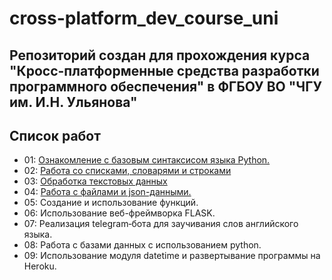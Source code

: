 # cross-platform_dev_course_uni
## Репозиторий создан для прохождения курса "Кросс-платформенные средства разработки программного обеспечения" в ФГБОУ ВО "ЧГУ им. И.Н. Ульянова"



## Список работ
* 01: [Ознакомление с базовым синтаксисом языка Python.](./lab_01/main.py)
* 02: [Работа со списками, словарями и строками](./lab_02/main.py)
* 03: [Обработка текстовых данных](./lab_03/main.py)
* 04: [Работа с файлами и json-данными.](./lab_04/main.py)
* 05: Создание и использование функций.
* 06: Использование веб-фреймворка FLASK.
* 07: Реализация telegram‐бота для заучивания слов английского языка.
* 08: Работа с базами данных с использованием python.
* 09: Использование модуля datetime и развертывание программы на Heroku.

